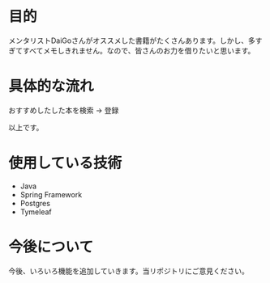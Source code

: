 # 目的
メンタリストDaiGoさんがオススメした書籍がたくさんあります。しかし、多すぎてすべてメモしきれません。なので、皆さんのお力を借りたいと思います。

# 具体的な流れ
おすすめしたした本を検索 → 登録

以上です。

# 使用している技術
* Java
* Spring Framework
* Postgres
* Tymeleaf

# 今後について
今後、いろいろ機能を追加していきます。当リポジトリにご意見ください。
